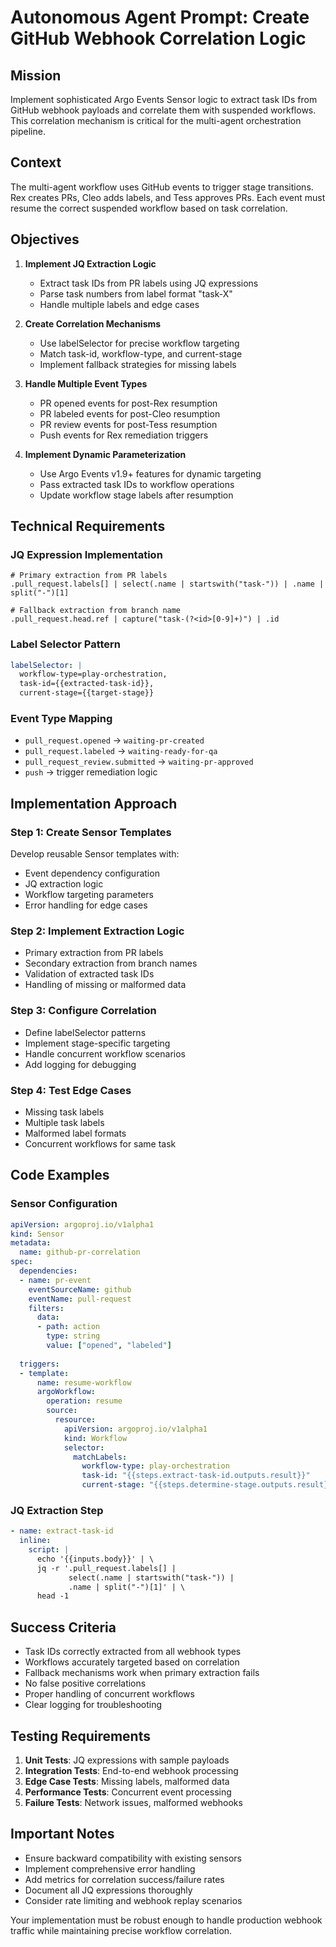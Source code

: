 # Autonomous Agent Prompt: Create GitHub Webhook Correlation Logic

## Mission

Implement sophisticated Argo Events Sensor logic to extract task IDs from GitHub webhook payloads and correlate them with suspended workflows. This correlation mechanism is critical for the multi-agent orchestration pipeline.

## Context

The multi-agent workflow uses GitHub events to trigger stage transitions. Rex creates PRs, Cleo adds labels, and Tess approves PRs. Each event must resume the correct suspended workflow based on task correlation.

## Objectives

1. **Implement JQ Extraction Logic**
   - Extract task IDs from PR labels using JQ expressions
   - Parse task numbers from label format "task-X"
   - Handle multiple labels and edge cases

2. **Create Correlation Mechanisms**
   - Use labelSelector for precise workflow targeting
   - Match task-id, workflow-type, and current-stage
   - Implement fallback strategies for missing labels

3. **Handle Multiple Event Types**
   - PR opened events for post-Rex resumption
   - PR labeled events for post-Cleo resumption
   - PR review events for post-Tess resumption
   - Push events for Rex remediation triggers

4. **Implement Dynamic Parameterization**
   - Use Argo Events v1.9+ features for dynamic targeting
   - Pass extracted task IDs to workflow operations
   - Update workflow stage labels after resumption

## Technical Requirements

### JQ Expression Implementation
```jq
# Primary extraction from PR labels
.pull_request.labels[] | select(.name | startswith("task-")) | .name | split("-")[1]

# Fallback extraction from branch name
.pull_request.head.ref | capture("task-(?<id>[0-9]+)") | .id
```

### Label Selector Pattern
```yaml
labelSelector: |
  workflow-type=play-orchestration,
  task-id={{extracted-task-id}},
  current-stage={{target-stage}}
```

### Event Type Mapping
- `pull_request.opened` → `waiting-pr-created`
- `pull_request.labeled` → `waiting-ready-for-qa`
- `pull_request_review.submitted` → `waiting-pr-approved`
- `push` → trigger remediation logic

## Implementation Approach

### Step 1: Create Sensor Templates
Develop reusable Sensor templates with:
- Event dependency configuration
- JQ extraction logic
- Workflow targeting parameters
- Error handling for edge cases

### Step 2: Implement Extraction Logic
- Primary extraction from PR labels
- Secondary extraction from branch names
- Validation of extracted task IDs
- Handling of missing or malformed data

### Step 3: Configure Correlation
- Define labelSelector patterns
- Implement stage-specific targeting
- Handle concurrent workflow scenarios
- Add logging for debugging

### Step 4: Test Edge Cases
- Missing task labels
- Multiple task labels
- Malformed label formats
- Concurrent workflows for same task

## Code Examples

### Sensor Configuration
```yaml
apiVersion: argoproj.io/v1alpha1
kind: Sensor
metadata:
  name: github-pr-correlation
spec:
  dependencies:
  - name: pr-event
    eventSourceName: github
    eventName: pull-request
    filters:
      data:
      - path: action
        type: string
        value: ["opened", "labeled"]
  
  triggers:
  - template:
      name: resume-workflow
      argoWorkflow:
        operation: resume
        source:
          resource:
            apiVersion: argoproj.io/v1alpha1
            kind: Workflow
            selector:
              matchLabels:
                workflow-type: play-orchestration
                task-id: "{{steps.extract-task-id.outputs.result}}"
                current-stage: "{{steps.determine-stage.outputs.result}}"
```

### JQ Extraction Step
```yaml
- name: extract-task-id
  inline:
    script: |
      echo '{{inputs.body}}' | \
      jq -r '.pull_request.labels[] | 
             select(.name | startswith("task-")) | 
             .name | split("-")[1]' | \
      head -1
```

## Success Criteria

- Task IDs correctly extracted from all webhook types
- Workflows accurately targeted based on correlation
- Fallback mechanisms work when primary extraction fails
- No false positive correlations
- Proper handling of concurrent workflows
- Clear logging for troubleshooting

## Testing Requirements

1. **Unit Tests**: JQ expressions with sample payloads
2. **Integration Tests**: End-to-end webhook processing
3. **Edge Case Tests**: Missing labels, malformed data
4. **Performance Tests**: Concurrent event processing
5. **Failure Tests**: Network issues, malformed webhooks

## Important Notes

- Ensure backward compatibility with existing sensors
- Implement comprehensive error handling
- Add metrics for correlation success/failure rates
- Document all JQ expressions thoroughly
- Consider rate limiting and webhook replay scenarios

Your implementation must be robust enough to handle production webhook traffic while maintaining precise workflow correlation.